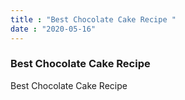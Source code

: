 ```yaml
---
title : "Best Chocolate Cake Recipe "
date : "2020-05-16"
---
```


### Best Chocolate Cake Recipe

Best Chocolate Cake Recipe

